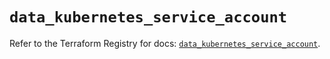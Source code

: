 # `data_kubernetes_service_account`

Refer to the Terraform Registry for docs: [`data_kubernetes_service_account`](https://registry.terraform.io/providers/hashicorp/kubernetes/2.26.0/docs/data-sources/service_account).
